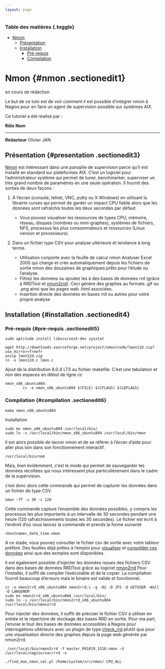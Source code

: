 ```yaml
---
layout: page
---
```


### Table des matières {.toggle}

-   [Nmon](nmon.html#nmon)
    -   [Présentation](nmon.html#presentation)
    -   [Installation](nmon.html#installation)
        -   [Pré-requis](nmon.html#pre-requis)
        -   [Compilation](nmon.html#compilation)

Nmon {#nmon .sectionedit1}
====

en cours de rédaction

Le but de ce tuto est de voir comment il est possible d’intégrer nmon à
Nagios pour en faire un agent de supervision possible sur systèmes AIX.

Ce tutoriel a été réalisé par :

  **Rôle**        **Nom**
  --------------- -------------
  **Rédacteur**   Olivier JAN

Présentation {#presentation .sectionedit3}
------------

[Nmon](http://www.ibm.com/developerworks/aix/library/au-analyze_aix/ "http://www.ibm.com/developerworks/aix/library/au-analyze_aix/")
est intéressant dans une panoplie de supervision parce qu’il est
installé en standard sur plateformes AIX. C’est un logiciel pour
l’administrateur système qui permet de tuner, benchmarker, superviser un
très grand nombre de paramètres en une seule opération. Il fournit des
sorties de deux façons :

1.  À l’écran (console, telnet, VNC, putty ou X Windows) en utilisant la
    librairie curses qui permet de garder un impact CPU faible alors que
    les données sont rafraîchis toutes les deux secondes par défaut.
    -   Vous pouvez visualiser les ressources de types CPU, mémoire,
        réseau, disques (nombres ou mini-graphes), systèmes de fichiers,
        NFS, processus les plus consommateurs et ressources (Linux
        version et processeurs).

2.  Dans un fichier type CSV pour analyse ultérieure et tendance à long
    terme.
    -   Utilisation conjointe avec la feuille de calcul nmon Analyser
        Excel 2000 qui charge et crée automatiquement depuis les
        fichiers de sortie nmon des douzaines de graphiques prêts pour
        l’étude ou l’analyse.
    -   Filtrez les données ou ajoutez les à des bases de données rrd
        (grâce à RRDTool et
        [nmon2rrd](http://www.ibm.com/developerworks/aix/library/au-analyze_aix/ "http://www.ibm.com/developerworks/aix/library/au-analyze_aix/")).
        Ceci génère des graphes au formats .gif ou .png ainsi que les
        pages web .html associées.
    -   Insertion directe des données en bases rrd ou autres pour votre
        propre analyse

Installation {#installation .sectionedit4}
------------

### Pré-requis {#pre-requis .sectionedit5}

~~~ {.code .bash}
sudo aptitude install libncurses5-dev sysstat
~~~

~~~
wget http://downloads.sourceforge.net/project/nmon/code/lmon12d.zip?use_mirror=freefr
unzip lmon12d.zip
ln -s lmon12d.c lmon.c
~~~

Ajout de la distribution 8.0.4 LTS au fichier makefile. C’est une
tabulation et non des espaces en début de ligne cc

~~~
nmon_x86_ubuntu804:
        cc -o nmon_x86_ubuntu804 $(FILE) $(CFLAGS) $(LDFLAGS)
~~~

### Compilation {#compilation .sectionedit6}

~~~ {.code .bash}
make nmon_x86_ubuntu804
~~~

Installation

~~~ {.code .bash}
sudo mv nmon_x86_ubuntu804 /usr/local/bin/
sudo ln -s /usr/local/bin/nmon_x86_ubuntu804 /usr/local/bin/nmon
~~~

Il est alors possible de lancer nmon et de se référer à l’écran d’aide
pour aller plus loin dans son fonctionnement interactif.

~~~ {.code .bash}
/usr/local/bin/nom
~~~

Mais, bien évidemment, c’est le mode qui permet de sauvegarder les
données récoltées qui nous intéressent plus particulièrement dans le
cadre de la supervision.

c’est donc alors cette commande qui permet de capturer les données dans
un fichier de type CSV.

~~~ {.code .bash}
nmon -fT -s 30 -c 120
~~~

Cette commande capture l’ensemble des données possibles, y compris les
processus les plus importants à un intervalle de 30 secondes pendant une
heure (120 rafraîchissements toutes les 30 secondes). Le fichier est
écrit à l’endroit d’où vous lancez la commande et prends la forme
suivante

~~~
<hostname>_date_time.nmon
~~~

A ce stade, vous pouvez consulter le fichier csv de sortie avec votre
tableur préféré. Des feuilles déjà prêtes à l’emploi pour
[visualiser](http://www.ibm.com/developerworks/wikis/display/WikiPtype/nmonanalyser "http://www.ibm.com/developerworks/wikis/display/WikiPtype/nmonanalyser")
et [consolider ces
données](http://www.ibm.com/developerworks/wikis/display/WikiPtype/nmonconsolidator "http://www.ibm.com/developerworks/wikis/display/WikiPtype/nmonconsolidator")
ainsi que des exmples sont disponibles.

Il est également possible d’injecter les données issues des fichiers CSV
dans des bases de données RRDTool grâce au logiciel
[nmon2rrd](http://www.ibm.com/developerworks/wikis/download/attachments/53871937/nmon2rrdv12g.tar?version=1 "http://www.ibm.com/developerworks/wikis/download/attachments/53871937/nmon2rrdv12g.tar?version=1")
Pour l’installer, il suffit de compiler l’exécutable et de le copier. La
compilation fournit beaucoup d’erreurs mais le binaire est valide et
fonctionnel.

~~~ {.code .bash}
cc -o nmon2rrd_x86_ubuntu804 nmon2rrd.c -g -O2 -D JFS -D GETUSER -Wall -D LARGEMEM
sudo mv nmon2rrd_x86_ubuntu804 /usr/local/bin/
sudo ln -s /usr/local/bin/nmon2rrd_x86_ubuntu804 /usr/local/bin/nmon2rrd
~~~

Pour injecter des données, il suffit de préciser le fichier CSV à
utiliser en entrée et le répertoire de stockage des bases RRD en sortie.
Pour ma part, j’envoie le tout des bases de données accessibles à Nagios
pour interrogations ultérieurs avec un plugin de type
[check\_rrd](../../../../plugins/check_rrd.html "plugins:check_rrd")
plutôt que pour une visualisation directe des graphes depuis la page web
générée par nmon2rrd.

~~~ {.code .bash}
 /usr/local/bin/nmon2rrd -f master_091019_1310.nmon -d /usr/local/nagios/var/rrd -x
~~~

~~~
./find_max_nmon_val.pl /home/system/src/nmon/ CPU_ALL
~~~
